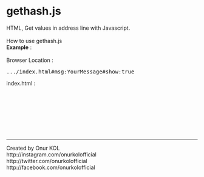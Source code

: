 # gethash.js
HTML, Get values in address line with Javascript.<br>
<br>
How to use gethash.js<br>
<b>Example</b> :<br><br>
Browser Location : 
<pre>.../index.html#msg:YourMessage#show:true</pre>
index.html :<br>
<pre>
<script src="gethash.js"></script><br>
<script>
var message=get("msg");
var ms=get("show");

if(ms == true){
&emsp;document.write( message );
}
</script>
</pre>
<br>
<hr>
Created by Onur KOL<br>
http://instagram.com/onurkolofficial<br>
http://twitter.com/onurkolofficial<br>
http://facebook.com/onurkolofficial<br>
